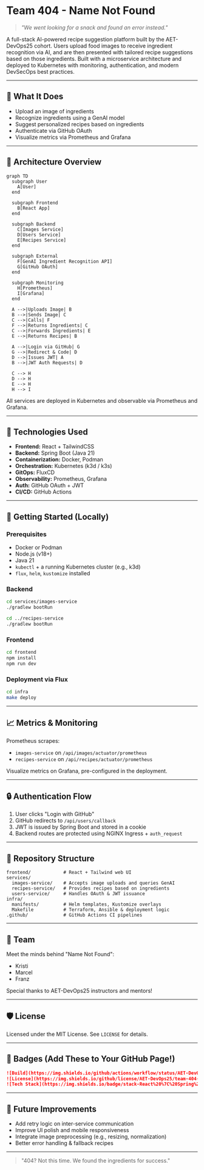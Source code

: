 # Team 404 - Name Not Found

> *"We went looking for a snack and found an error instead."*

A full-stack AI-powered recipe suggestion platform built by the AET-DevOps25 cohort. Users upload food images to receive ingredient recognition via AI, and are then presented with tailored recipe suggestions based on those ingredients. Built with a microservice architecture and deployed to Kubernetes with monitoring, authentication, and modern DevSecOps best practices.

---

## 📸 What It Does

* Upload an image of ingredients
* Recognize ingredients using a GenAI model
* Suggest personalized recipes based on ingredients
* Authenticate via GitHub OAuth
* Visualize metrics via Prometheus and Grafana

---

## 🧱 Architecture Overview

```mermaid
graph TD
  subgraph User
    A[User]
  end

  subgraph Frontend
    B[React App]
  end

  subgraph Backend
    C[Images Service]
    D[Users Service]
    E[Recipes Service]
  end

  subgraph External
    F[GenAI Ingredient Recognition API]
    G[GitHub OAuth]
  end

  subgraph Monitoring
    H[Prometheus]
    I[Grafana]
  end

  A -->|Uploads Image| B
  B -->|Sends Image| C
  C -->|Calls| F
  F -->|Returns Ingredients| C
  C -->|Forwards Ingredients| E
  E -->|Returns Recipes| B

  A -->|Login via GitHub| G
  G -->|Redirect & Code| D
  D -->|Issues JWT| A
  B -->|JWT Auth Requests| D

  C --> H
  D --> H
  E --> H
  H --> I
```

All services are deployed in Kubernetes and observable via Prometheus and Grafana.

---

## 🧪 Technologies Used

* **Frontend:** React + TailwindCSS
* **Backend:** Spring Boot (Java 21)
* **Containerization:** Docker, Podman
* **Orchestration:** Kubernetes (k3d / k3s)
* **GitOps:** FluxCD
* **Observability:** Prometheus, Grafana
* **Auth:** GitHub OAuth + JWT
* **CI/CD:** GitHub Actions

---

## 🚀 Getting Started (Locally)

### Prerequisites

* Docker or Podman
* Node.js (v18+)
* Java 21
* `kubectl` + a running Kubernetes cluster (e.g., k3d)
* `flux`, `helm`, `kustomize` installed

### Backend

```bash
cd services/images-service
./gradlew bootRun

cd ../recipes-service
./gradlew bootRun
```

### Frontend

```bash
cd frontend
npm install
npm run dev
```

### Deployment via Flux

```bash
cd infra
make deploy
```

---

## 📈 Metrics & Monitoring

Prometheus scrapes:

* `images-service` on `/api/images/actuator/prometheus`
* `recipes-service` on `/api/recipes/actuator/prometheus`

Visualize metrics on Grafana, pre-configured in the deployment.

---

## 🔒 Authentication Flow

1. User clicks "Login with GitHub"
2. GitHub redirects to `/api/users/callback`
3. JWT is issued by Spring Boot and stored in a cookie
4. Backend routes are protected using NGINX Ingress + `auth_request`

---

## 📁 Repository Structure

```
frontend/            # React + Tailwind web UI
services/
  images-service/    # Accepts image uploads and queries GenAI
  recipes-service/   # Provides recipes based on ingredients
  users-service/     # Handles OAuth & JWT issuance
infra/
  manifests/         # Helm templates, Kustomize overlays
  Makefile           # Terraform, Ansible & deployment logic
.github/             # GitHub Actions CI pipelines
```

---

## 🧠 Team

Meet the minds behind "Name Not Found":

* Kristi
* Marcel
* Franz

Special thanks to AET-DevOps25 instructors and mentors!

---

## 🛡️ License

Licensed under the MIT License. See `LICENSE` for details.

---

## 🏁 Badges (Add These to Your GitHub Page!)

```markdown
![Build](https://img.shields.io/github/actions/workflow/status/AET-DevOps25/team-404-name-not-found/ci.yml)
![License](https://img.shields.io/github/license/AET-DevOps25/team-404-name-not-found)
![Tech Stack](https://img.shields.io/badge/stack-React%20%7C%20Spring%20Boot%20%7C%20Kubernetes-blue)
```

---

## 🧪 Future Improvements

* Add retry logic on inter-service communication
* Improve UI polish and mobile responsiveness
* Integrate image preprocessing (e.g., resizing, normalization)
* Better error handling & fallback recipes

---

> "404? Not this time. We found the ingredients for success."
